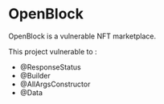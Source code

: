 # OpenBlock
OpenBlock is a vulnerable NFT marketplace.

This project vulnerable to :

- @ResponseStatus
- @Builder
- @AllArgsConstructor
- @Data

